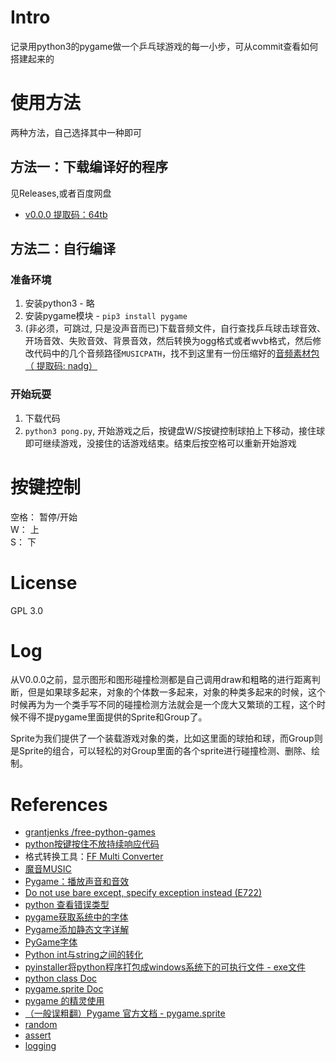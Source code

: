 # Intro
记录用python3的pygame做一个乒乓球游戏的每一小步，可从commit查看如何搭建起来的
# 使用方法
两种方法，自己选择其中一种即可
## 方法一：下载编译好的程序
见Releases,或者百度网盘
- [v0.0.0   提取码：64tb](https://pan.baidu.com/s/1gXiZ7HI2S1RdpVGpFuLWZg)

## 方法二：自行编译
### 准备环境
1. 安装python3 - 略
2. 安装pygame模块 - `pip3 install pygame`
3. (非必须，可跳过, 只是没声音而已)下载音频文件，自行查找乒乓球击球音效、开场音效、失败音效、背景音效，然后转换为ogg格式或者wvb格式，然后修改代码中的几个音频路径`MUSICPATH`，找不到这里有一份压缩好的[音频素材包（ 提取码: nadg）](https://pan.baidu.com/s/10R6ryFxi_YD-UpVQpiHsiQ)
### 开始玩耍
1. 下载代码
2. `python3 pong.py`, 开始游戏之后，按键盘W/S按键控制球拍上下移动，接住球即可继续游戏，没接住的话游戏结束。结束后按空格可以重新开始游戏
# 按键控制
空格： 暂停/开始  
W： 上  
S： 下
# License
GPL 3.0
# Log
从V0.0.0之前，显示图形和图形碰撞检测都是自己调用draw和粗略的进行距离判断，但是如果球多起来，对象的个体数一多起来，对象的种类多起来的时候，这个时候再为为一个类手写不同的碰撞检测方法就会是一个庞大又繁琐的工程，这个时候不得不提pygame里面提供的Sprite和Group了。

Sprite为我们提供了一个装载游戏对象的类，比如这里面的球拍和球，而Group则是Sprite的组合，可以轻松的对Group里面的各个sprite进行碰撞检测、删除、绘制。
# References
- [ grantjenks /free-python-games ](https://github.com/grantjenks/free-python-games)
- [python按键按住不放持续响应代码](https://blog.csdn.net/baidu_39560388/article/details/84612605)
- 格式转换工具：[FF Multi Converter](https://github.com/ilstam/FF-Multi-Converter)
- [魔音MUSIC](http://moyimusic.com/)
- [Pygame：播放声音和音效](https://blog.csdn.net/w15977858408/article/details/104283348)
- [Do not use bare except, specify exception instead (E722)](https://www.flake8rules.com/rules/E722.html)
- [python 查看错误类型](https://blog.csdn.net/weixin_44737399/article/details/89092300)
- [pygame获取系统中的字体](https://blog.csdn.net/weixin_45951701/article/details/107425502)
- [Pygame添加静态文字详解](https://blog.csdn.net/cool99781/article/details/106752516)
- [PyGame字体](https://blog.csdn.net/Hubz131/article/details/86740969)
- [Python int与string之间的转化](https://www.cnblogs.com/nzbbody/p/3581048.html)
- [pyinstaller将python程序打包成windows系统下的可执行文件 - exe文件](https://blog.csdn.net/weixin_43031092/article/details/109162262)
- [python class Doc](https://docs.python.org/zh-cn/3/tutorial/classes.html)
- [pygame.sprite Doc](https://www.pygame.org/docs/ref/sprite.html#pygame.sprite.Sprite)
- [pygame 的精灵使用](https://www.cnblogs.com/liquancai/p/13256388.html)
- [（一般误粗翻）Pygame 官方文档 - pygame.sprite](https://blog.csdn.net/Enderman_xiaohei/article/details/88218773)
- [random](https://www.runoob.com/python/func-number-random.html)
- [assert](https://www.runoob.com/python3/python3-assert.html)
- [logging](https://www.jianshu.com/p/feb86c06c4f4)
